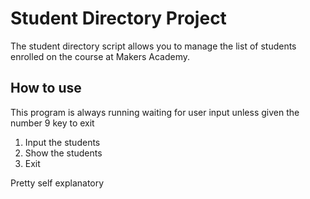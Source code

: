 # Student Directory Project

The student directory script allows you to manage the list of students enrolled on the course at Makers Academy.

## How to use

This program is always running waiting for user input unless given the number 9 key to exit

1. Input the students
2. Show the students
9. Exit

Pretty self explanatory
